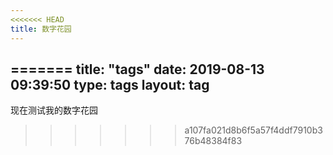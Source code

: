 ```yaml
---
<<<<<<< HEAD
title: 数字花园
---
```


=======
title: "tags"
date: 2019-08-13 09:39:50
type: tags
layout: tag
---

现在测试我的数字花园
>>>>>>> a107fa021d8b6f5a57f4ddf7910b376b48384f83
